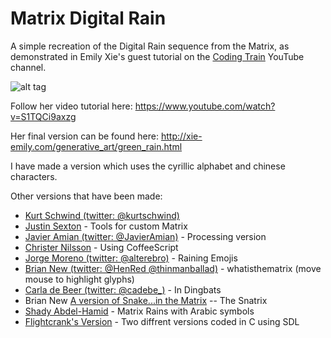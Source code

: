 # Matrix Digital Rain
A simple recreation of the Digital Rain sequence from the Matrix, as demonstrated in Emily Xie's guest tutorial on the [Coding Train](https://www.youtube.com/watch?v=S1TQCi9axzg) YouTube channel.

![alt tag](green_rain.gif)

Follow her video tutorial here:
https://www.youtube.com/watch?v=S1TQCi9axzg

Her final version can be found here:
http://xie-emily.com/generative_art/green_rain.html

I have made a version which uses the cyrillic alphabet and chinese characters.

Other versions that have been made:

* [Kurt Schwind (twitter: @kurtschwind)](http://codepen.io/Discordanian/full/ZeEyyy/)
* [Justin Sexton](https://github.com/JSextonn/MatrixRain) - Tools for custom Matrix
* [Javier Amian (twitter: @JavierAmian)](https://www.openprocessing.org/sketch/408655) - Processing version
* [Christer Nilsson](https://github.com/ChristerNilsson/Lab/blob/master/2017/018-Green%20Rain/sketch.coffee) - Using CoffeeScript
* [Jorge Moreno (twitter: @alterebro)](http://codepen.io/alterebro/details/RpWZvw/) - Raining Emojis
* [Brian New (twitter: @HenRed @thinmanballad)](http://codepen.io/RedHenDev/full/GWrvKo/) - whatisthematrix (move mouse to highlight glyphs)
* [Carla de Beer (twitter: @cadebe_)](https://github.com/Carla-de-Beer/P5js/tree/master/The%20Matrix%20Digital%20Rain%20-%20Dingbats) - In Dingbats
* Brian New [A version of Snake...in the Matrix](http://codepen.io/RedHenDev/details/yMRJzw/) -- The Snatrix
* [Shady Abdel-Hamid](https://github.com/SAM224/Arabic-Matrix-Rain) - Matrix Rains with Arabic symbols
* [Flightcrank's Version](https://github.com/flightcrank/matrix-rain) - Two diffrent versions coded in C using SDL
